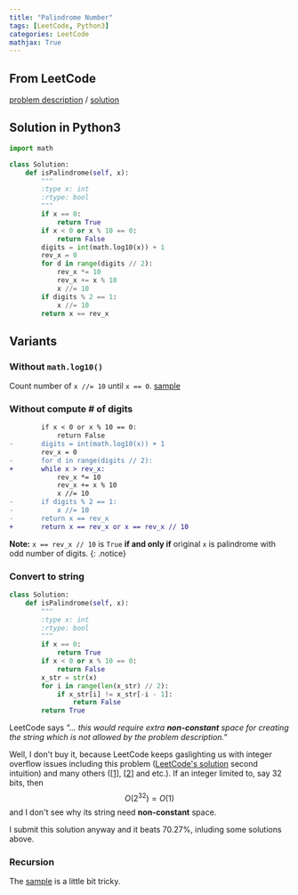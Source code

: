 ```yaml
---
title: "Palindrome Number"
tags: [LeetCode, Python3]
categories: LeetCode
mathjax: True
---
```


## From LeetCode
[problem description](https://leetcode.com/problems/palindrome-number/description/)
/
[solution]

## Solution in Python3
```python
import math

class Solution:
    def isPalindrome(self, x):
        """
        :type x: int
        :rtype: bool
        """
        if x == 0:
            return True
        if x < 0 or x % 10 == 0:
            return False
        digits = int(math.log10(x)) + 1
        rev_x = 0
        for d in range(digits // 2):
            rev_x *= 10 
            rev_x += x % 10
            x //= 10
        if digits % 2 == 1:
            x //= 10
        return x == rev_x
```

## Variants

### Without `math.log10()`
Count number of `x //= 10` until `x == 0`. [sample](https://github.com/qiyuangong/leetcode/blob/master/python/009_Palindrome_Number.py)

### Without compute # of digits
```diff
        if x < 0 or x % 10 == 0:
            return False
-       digits = int(math.log10(x)) + 1
        rev_x = 0
-       for d in range(digits // 2):
+       while x > rev_x:
            rev_x *= 10 
            rev_x += x % 10
            x //= 10
-       if digits % 2 == 1:
-           x //= 10
-       return x == rev_x
+       return x == rev_x or x == rev_x // 10
```
**Note:** `x == rev_x // 10` is `True` **if and only if** original `x` is palindrome with odd number of digits.
{: .notice}

### Convert to string
```python
class Solution:
    def isPalindrome(self, x):
        """
        :type x: int
        :rtype: bool
        """
        if x == 0:
            return True
        if x < 0 or x % 10 == 0:
            return False
        x_str = str(x)
        for i in range(len(x_str) // 2):
            if x_str[i] != x_str[-i - 1]:
                return False
        return True
```
LeetCode says *"... this would require extra **non-constant** space for creating the string which is not allowed by the problem description."* 

Well, I don't buy it, because LeetCode keeps gaslighting us with integer overflow issues including this problem ([LeetCode's solution][solution] second intuition) and many others ([[1]], [[2]] and etc.). If an integer limited to, say 32 bits, then $$O(2^{32}) = O(1)$$ and I don't see why its string need **non-constant** space. 

I submit this solution anyway and it beats 70.27%, inluding some solutions above.

### Recursion
The [sample](https://www.geeksforgeeks.org/check-if-a-number-is-palindrome/) is a little bit tricky.

[1]: https://leetcode.com/problems/reverse-integer/description/
[2]: https://leetcode.com/problems/string-to-integer-atoi/description/
[solution]: (https://leetcode.com/problems/palindrome-number/solution/)
